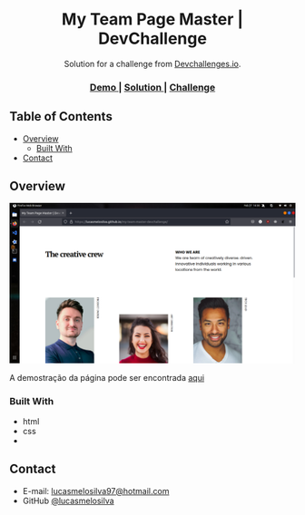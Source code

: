 <!-- Please update value in the {}  -->

<h1 align="center">My Team Page Master | DevChallenge</h1>

<div align="center">
   Solution for a challenge from  <a href="http://devchallenges.io" target="_blank">Devchallenges.io</a>.
</div>

<div align="center">
  <h3>
    <a href="https://lucasmelosilva.github.io/my-team-master-devchallenge/">
      Demo
    </a>
    <span> | </span>
    <a href="https://github.com/lucasmelosilva/my-team-master-devchallenge/">
      Solution
    </a>
    <span> | </span>
    <a href="https://devchallenges.io/challenges/hhmesazsqgKXrTkYkt0U">
      Challenge
    </a>
  </h3>
</div>

<!-- TABLE OF CONTENTS -->

## Table of Contents

- [Overview](#overview)
  - [Built With](#built-with)
- [Contact](#contact)


<!-- OVERVIEW -->

## Overview

![screenshot](./assets/img/screenshot.png)

A demostração da página pode ser encontrada [aqui](https://lucasmelosilva.github.io/my-team-master-devchallenge/)

### Built With

<!-- This section should list any major frameworks that you built your project using. Here are a few examples.-->

- html
- css
- 
## Contact

- E-mail: lucasmelosilva97@hotmail.com
- GitHub [@lucasmelosilva](https://github.com/lucasmelosilva)
